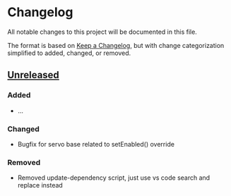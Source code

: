 # Changelog

All notable changes to this project will be documented in this file.

The format is based on [Keep a Changelog](https://keepachangelog.com), but with change categorization simplified to added, changed, or removed.

## [Unreleased]

### Added

-   ...

### Changed

-   Bugfix for servo base related to setEnabled() override

### Removed

-   Removed update-dependency script, just use vs code search and replace instead

[unreleased]: https://github.com/Forward-Education/pxt-fwd-base/compare/v1.0.11...HEAD

